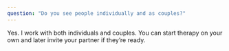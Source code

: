 ```yaml
---
question: "Do you see people individually and as couples?"
---
```

Yes. I work with both individuals and couples. You can start therapy on your own and later invite your partner if they’re ready.
